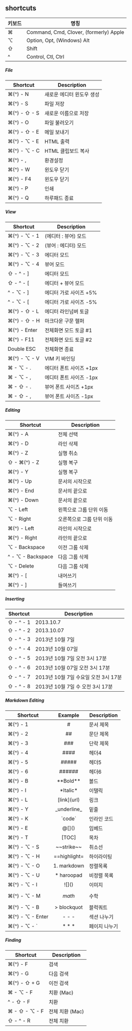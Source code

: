 ## shortcuts

키보드    | 명칭
--------|----------------------------------------
&#8984; | Command, Cmd, Clover, (formerly) Apple
⌥       | Option, Opt, (Windows) Alt
⇧       | Shift
^       | Control, Ctl, Ctrl

##### File
Shortcut           | Description
-------------------|-------------------
&#8984;(^) - N     | 새로운 에디터 윈도우 생성
&#8984;(^) - S     | 파일 저장
&#8984;(^) - ⇧ - S | 새로운 이름으로 저장
&#8984;(^) - O     | 파일 불러오기
&#8984;(^) - ⇧ - E | 메일 보내기
&#8984;(^) - ⌥ - E | HTML 출력
&#8984;(^) - ⌥ - C | HTML 클립보드 복사
&#8984;(^) - ,     | 환경설정
&#8984;(^) - W     | 윈도우 닫기
&#8984;(^) - F4    | 윈도우 닫기
&#8984;(^) - P     | 인쇄
&#8984;(^) - Q     | 하루패드 종료

##### View
Shortcut               | Description
-----------------------|-------------------
&#8984;(^) - ⌥ - 1     | (에디터 : 뷰어) 모드
&#8984;(^) - ⌥ - 2     | (뷰어 : 에디터) 모드
&#8984;(^) - ⌥ - 3     | 에디터 모드
&#8984;(^) - ⌥ - 4     | 뷰어 모드
⇧ - ^ - ]              | 에디터 모드
⇧ - ^ - [              | 에디터 + 뷰어 모드
^ - ⌥ - ]              | 에디터 가로 사이즈 +5%
^ - ⌥ - [              | 에디터 가로 사이즈 -5%
&#8984;(^) - ⇧ - L     | 에디터 라인넘버 토글
&#8984;(^) - ⇧ - H     | 마크다운 구문 헬퍼
&#8984;(^) - Enter     | 전체화면 모드 토글 #1
&#8984;(^) - F11       | 전체화면 모드 토글 #2
Double ESC             | 전체화면 종료
&#8984;(^) - ⌥ - V     | VIM 키 바인딩
&#8984; - ⌥ - .        | 에디터 폰트 사이즈 +1px
&#8984; - ⌥ - ,        | 에디터 폰트 사이즈 -1px
&#8984; - ⇧ - .        | 뷰어 폰트 사이즈 +1px
&#8984; - ⇧ - ,        | 뷰어 폰트 사이즈 -1px

##### Editing
 Shortcut                | Description
-------------------------|---------------------
&#8984;(^) - A           | 전체 선택
&#8984;(^) - D           | 라인 삭제
&#8984;(^) - Z           | 실행 취소
⇧ - &#8984;(^) - Z       | 실행 복구
&#8984;(^) - Y           | 실행 복구
&#8984;(^) - Up          | 문서의 시작으로
&#8984;(^) - End         | 문서의 끝으로
&#8984;(^) - Down        | 문서의 끝으로
⌥ - Left                 | 왼쪽으로 그룹 단위 이동
⌥ - Right                | 오른쪽으로 그룹 단위 이동
&#8984;(^) - Left        | 라인의 시작으로
&#8984;(^) - Right       | 라인의 끝으로
⌥ - Backspace            | 이전 그룹 삭제
^ - ⌥ - Backspace        | 다음 그룹 삭제
⌥ - Delete               | 다음 그룹 삭제
&#8984;(^) - [           | 내어쓰기
&#8984;(^) - ]           | 들여쓰기

##### Inserting
 Shortcut          | Description
-------------------|---------------------
⇧ - ^ - 1          | 2013.10.7
⇧ - ^ - 2          | 2013.10.07
⇧ - ^ - 3          | 2013년 10월 7일
⇧ - ^ - 4          | 2013년 10월 07일
⇧ - ^ - 5          | 2013년 10월 7일 오전 3시 17분
⇧ - ^ - 6          | 2013년 10월 07일 오전 3시 17분
⇧ - ^ - 7          | 2013년 10월 7일 수요일 오전 3시 17분
⇧ - ^ - 8          | 2013년 10월 7일 수 오전 3시 17분

##### Markdown Editing
Shortcut                     | Example        | Description
-----------------------------|:--------------:|-------------
&#8984;(^) - 1               | #              | 문서 제목
&#8984;(^) - 2               | ##             | 문단 제목
&#8984;(^) - 3               | ###            | 단락 제목
&#8984;(^) - 4               | ####           | 헤더4
&#8984;(^) - 5               | #####          | 헤더5
&#8984;(^) - 6               | ######         | 헤더6
&#8984;(^) - B               | \*\*Bold\*\*   | 볼드
&#8984;(^) - I               | \*Italic\*     | 이탤릭
&#8984;(^) - L               | \[link\](url)  | 링크
&#8984;(^) - Y               | \_underline_   | 밑줄
&#8984;(^) - K               | \`code`        | 인라인 코드
&#8984;(^) - E               | @\[]()         | 임베드
&#8984;(^) - T               | [TOC]          | 목차
&#8984;(^) - ⌥ - S           | \~\~strike~~   | 취소선
&#8984;(^) - ⌥ - H           | \==highlight=  | 하이라이팅
&#8984;(^) - ⌥ - O           | 1. markdown    | 정렬목록
&#8984;(^) - ⌥ - U           | * haroopad     | 비정렬 목록
&#8984;(^) - ⌥ - I           | \!\[]()        | 이미지
&#8984;(^) - ⌥ - M           | $$math$$       | 수학
&#8984;(^) - ⌥ - B           | > blockquot    | 블럭쿼트
&#8984;(^) - ⌥ - Enter       | \- \- \-       | 섹션 나누기
&#8984;(^) - ⌥ - `           | \* \* \*       | 페이지 나누기

##### Finding
Shortcut                  | Description
--------------------------|-------------------
&#8984;(^) - F            | 검색
&#8984;(^) - G            | 다음 검색
&#8984;(^) - ⇧ + G        | 이전 검색
&#8984; - ⌥ - F           | 치환 (Mac)
^ - ⇧ - F                 | 치환
&#8984; - ⇧ - ⌥ - F       | 전체 치환 (Mac)
⇧ - ^ - R                 | 전체 치환